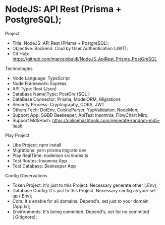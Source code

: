 # NodeJS: API Rest (Prisma + PostgreSQL);
Project
- Title:                NodeJS:  API Rest (Prisma + PostgreSQL);
- Objective:            Backend: Crud by User Authentication (JWT);
- Git Hub:              https://github.com/marcelobaldi/NodeJS_ApiRest_Prisma_PostGreSQL

Technologies        
- Node Language:        TypeScript
- Node Framework:       Express
- API Type:             Rest    (Json)
- Database Name|Type:   PostGre (SQL )
- DataBase Connector:   Prisma, ModelORM, Migrations
- Security Process:     Cryptography, CORS, JWT  
- Others Tech:          DotEnv, CookieParser, YupValidation, NodeMon;    
- Support App:          SGBD Beekeeper, ApiTest Insomnia, FlowChart Miro;
- Support Md5Hash:      https://onlinehashtools.com/generate-random-md5-hash

Play Project
- Libs Project:         npm install
- Migrations:           yarn prisma migrate dev 
- Play RealTime:        nodemon src/index.ts 
- Test Routes:          Insomnia  App
- Test Database:        Beekeeper App

Config Observations
- Token Project:        It's just to this Project.      Necessary generate other (.Env);
- Database Config:      It's just to this Project.      Necessary config as your set up (.Env);
- Cors:                 It's enable for all domains.    Depend's, set just to your domain (App.ts);
- Environments:         It's being commited.            Depend's, set for no commited (.GitIgnore);

